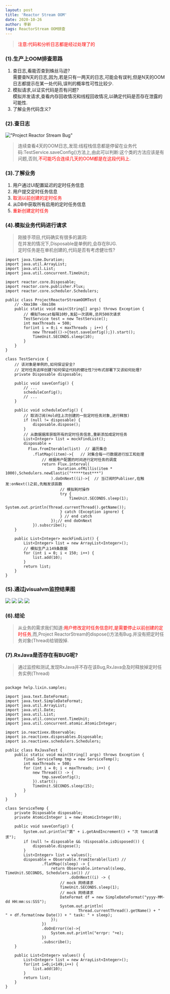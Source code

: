 ```yaml
---
layout: post
title: 'Reactor Stream OOM'
date: 2020-10-26
author: 李新
tags: ReactorStream OOM排查
---
```


> <font color='red'>注意:代码和分析日志都是经过处理了的</font>

### (1).生产上OOM排查思路
1. 查日志,看能否查到蛛丝马迹?  
    需要查N天的日志,因为,若是只有一两天的日志,可能会有误判,但是N天的OOM日志都提示在某一处代码,误判的概率性可性比较少.
2. 模拟请求,以证实代码是否有问题?  
    模拟并发请求,查看内存回收情况和线程回收情况,以确定代码是否存在泄露的可能性.
3. 了解业务代码含义?  

### (2).查日志
!["Project Reactor Stream Bug"](/assets/project-reactor-stream/imgs/Project-ReactorStream-Bug.png)
> 连续查看4天的OOM日志,发现:线程栈信息都是停留在业务代码:TestService.saveConfig()方法上,由此可以判断:这个类的方法应该是有问题,否则,<font color='red'>不可能巧合连续几天的OOM都是在这段代码上</font>.

### (3).了解业务
1. 用户通过UI配置延迟的定时任务信息
2. 用户提交定时任务信息
3. <font color='red'>取消以前创建的定时任务</font>
4. 从DB中获取所有启用的定时任务信息
5. <font color='red'>重新创建定时任务</font>

### (4).模拟业务代码进行请求
> 刚接手项目,代码确实有很多的漏洞:  
> 在并发的情况下,Disposable是单例的,会存在BUG.  
> 定时任务是在单机创建的,代码是否有考虑健壮性?  

```
import java.time.Duration;
import java.util.ArrayList;
import java.util.List;
import java.util.concurrent.TimeUnit;

import reactor.core.Disposable;
import reactor.core.publisher.Flux;
import reactor.core.scheduler.Schedulers;

public class ProjectReactorStreamOOMTest {
	// -Xmx10m -Xms10m
	public static void main(String[] args) throws Exception {
		// 模拟Tomcat每隔10秒,发起一次调用,总共500次请求
		TestService test = new TestService();
		int maxThreads = 500;
		for(int i = 0;i < maxThreads ; i++) {
			new Thread(()->{test.saveConfig();}).start();
			TimeUnit.SECONDS.sleep(10);
		}
	}
}

class TestService {
    // 该对象是单例的,如何保证安全?
    // 定时任务这样创建?如何保证代码的健壮性?分布式部署下又该如何处理?
	private Disposable disposable;

	public void saveConfig() {
		// ...
		scheduleConfig();
		// ...
	}

	public void scheduleConfig() {
		// 取消订阅(Hold住上次创建的一批定时任务对象,进行释放)
		if (null != disposable) { 
			disposable.dispose();
		}
		// 从数据据库获取所有的定时任务信息,重新添加成定时任务
		List<Integer> list = mockFindList();
		disposable = 
		  Flux.fromIterable(list)  // 遍历集合
			.flatMap((item)->{   // 对集合每一行数据进行加工和处理
				// 根据用户配置的时间进行定时任务的调度
				return Flux.interval(
				       Duration.ofMillis(item * 1000),Schedulers.newElastic("*****test***")  
				    ).doOnNext((i)->{  // 当订阅时Publiser,在触发:onNext()之前,先触发该函数
				    	// 模拟耗时操作
				    	try {
				    		TimeUnit.SECONDS.sleep(1);
				    		System.out.println(Thread.currentThread().getName());
						} catch (Exception ignore) {
						} // end catch
				    });// end doOnNext
			}).subscribe();
	}

	public List<Integer> mockFindList() {
		List<Integer> list = new ArrayList<Integer>();
		// 模拟生产上149条数据
		for (int i = 0; i < 150; i++) {
			list.add(10);
		}
		return list;
	}
}

```

### (5).通过jvisualvm监控结果图
![](/assets/project-reactor-stream/imgs/Project-ReactorStream-Bug1.png)
![](/assets/project-reactor-stream/imgs/Project-ReactorStream-Bug2.png)
![](/assets/project-reactor-stream/imgs/Project-ReactorStream-Bug3.png)
![](/assets/project-reactor-stream/imgs/Project-ReactorStream-Bug4.png)


### (6).结论
> 从业务的需求我们知道:<font color='red'>用户修改定时任务信息时,是需要停止以前创建的定时任务</font>,而,Project ReactorStream的dispose()方法有Bug.并没有把定时任务对象(Thread)给销毁掉.

### (7).RxJava是否存在有BUG呢?
> 通过监控和测试,发现RxJava并不存在该Bug,RxJava会及时释放掉定时任务实例(Thread)  

```

package help.lixin.samples;

import java.text.DateFormat;
import java.text.SimpleDateFormat;
import java.util.ArrayList;
import java.util.Date;
import java.util.List;
import java.util.concurrent.TimeUnit;
import java.util.concurrent.atomic.AtomicInteger;

import io.reactivex.Observable;
import io.reactivex.disposables.Disposable;
import io.reactivex.schedulers.Schedulers;

public class RxJavaTest {
	public static void main(String[] args) throws Exception {
		final ServiceTemp tmp = new ServiceTemp();
		int maxThreads = 500;
		for (int i = 0; i < maxThreads; i++) {
			new Thread(() -> {
				tmp.saveConfig();
			}).start();
			TimeUnit.SECONDS.sleep(15);
		}
	}
}

class ServiceTemp {
	private Disposable disposable;
	private AtomicInteger i = new AtomicInteger(0);

	public void saveConfig() {
		System.out.println("第" + i.getAndIncrement() + "次 tomcat请求");
		if (null != disposable && !disposable.isDisposed()) {
			disposable.dispose();
		}
		List<Integer> list = values();
		disposable = Observable.fromIterable(list) //
				.flatMap((sleep) -> {
					return Observable.interval(sleep, TimeUnit.SECONDS, Schedulers.io()) //
							.doOnNext((i) -> {
						// mock 网络请求
						TimeUnit.SECONDS.sleep(1);
						// mock 网络请求
						DateFormat df = new SimpleDateFormat("yyyy-MM-dd HH:mm:ss:SSS");
						System.out.println(
								Thread.currentThread().getName() + "  " + df.format(new Date()) + " task: " + sleep);
					});
				})
				.doOnError((e)->{
					System.out.println("errpr: "+e);
				})
				.subscribe();
	}

	public List<Integer> values() {
		List<Integer> list = new ArrayList<Integer>();
		for(int i=0;i<149;i++) {
			list.add(10);
		}
		return list;
	}
}

```
